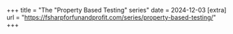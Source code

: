 +++
title = "The \"Property Based Testing\" series"
date = 2024-12-03
[extra]
url = "https://fsharpforfunandprofit.com/series/property-based-testing/"
+++

